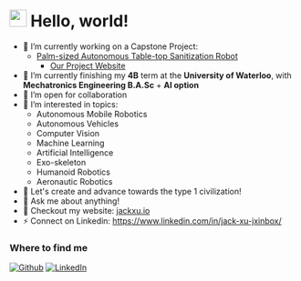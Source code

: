 <h1><img src="https://emojis.slackmojis.com/emojis/images/1531849430/4246/blob-sunglasses.gif?1531849430" width="30"/> Hello, world!</h1>

<!--
**JXproject/JXproject** is a ✨ _special_ ✨ repository because its `README.md` (this file) appears on your GitHub profile.

Here are some ideas to get you started:
-->
- 🔭 I’m currently working on a Capstone Project: 
    - [Palm-sized Autonomous Table-top Sanitization Robot](https://github.com/TableUV)
        - [Our Project Website](https://tableuv.github.io)
- 🌱 I’m currently finishing my **4B** term at the **University of Waterloo**, with **Mechatronics Engineering B.A.Sc** + **AI option**
- 👯 I’m open for collaboration
- 🤔 I’m interested in topics: 
    - Autonomous Mobile Robotics
    - Autonomous Vehicles
    - Computer Vision
    - Machine Learning
    - Artificial Intelligence
    - Exo-skeleton
    - Humanoid Robotics
    - Aeronautic Robotics
- 👻 Let's create and advance towards the type 1 civilization!
- 💬 Ask me about anything!
- 🧩 Checkout my  website:  [jackxu.io](https://jackxu.io)
- ⚡  Connect on Linkedin: https://www.linkedin.com/in/jack-xu-jxinbox/ 

<h3>Where to find me</h3>
<p><a href="https://github.com/JXproject" target="_blank"><img alt="Github" src="https://img.shields.io/badge/GitHub-%2312100E.svg?&style=for-the-badge&logo=Github&logoColor=white" /></a> <a href="https://www.linkedin.com/in/jack-xu-jxinbox/" target="_blank"><img alt="LinkedIn" src="https://img.shields.io/badge/linkedin-%230077B5.svg?&style=for-the-badge&logo=linkedin&logoColor=white" /></a> 

